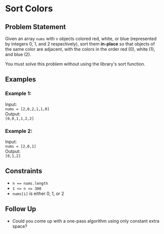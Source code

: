# Sort Colors

## Problem Statement

Given an array `nums` with `n` objects colored red, white, or blue (represented by integers 0, 1, and 2 respectively), sort them **in-place** so that objects of the same color are adjacent, with the colors in the order red (0), white (1), and blue (2).

You must solve this problem without using the library's sort function.

## Examples

### Example 1:
Input:  
`nums = [2,0,2,1,1,0]`  
Output:  
`[0,0,1,1,2,2]`

### Example 2:
Input:  
`nums = [2,0,1]`  
Output:  
`[0,1,2]`

## Constraints

- `n == nums.length`
- `1 <= n <= 300`
- `nums[i]` is either 0, 1, or 2

## Follow Up

- Could you come up with a one-pass algorithm using only constant extra space?
